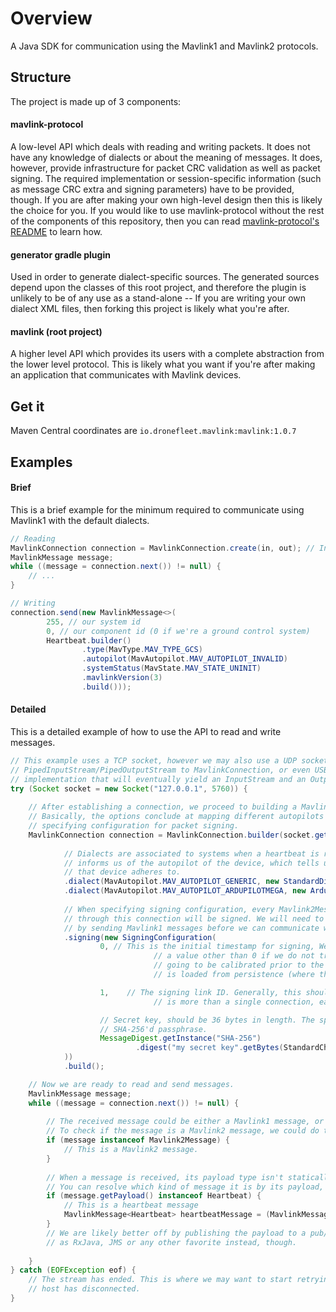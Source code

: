 # Overview
A Java SDK for communication using the Mavlink1 and Mavlink2 protocols.

## Structure

The project is made up of 3 components:
#### mavlink-protocol
A low-level API which deals with reading and writing packets. It does not have any
knowledge of dialects or about the meaning of messages. It does, however, provide infrastructure
for packet CRC validation as well as packet signing. The required implementation or 
session-specific information (such as message CRC extra and signing parameters) have to be 
provided, though. If you are after making your own high-level design then this is likely the 
choice for you. If you would like to use mavlink-protocol without the rest of the components of 
this repository, then you can read [mavlink-protocol's README](https://github.com/dronefleet/mavlink/tree/master/mavlink-protocol)
to learn how.

#### generator gradle plugin
Used in order to generate dialect-specific sources. The generated sources depend upon the
classes of this root project, and therefore the plugin is unlikely to be of any use as a 
stand-alone -- If you are writing your own dialect XML files, then forking this project
is likely what you're after.

#### mavlink (root project)
A higher level API which provides its users with a complete abstraction from the lower level 
protocol. This is likely what you want if you're after making an application that communicates
with Mavlink devices.

## Get it

Maven Central coordinates are `io.dronefleet.mavlink:mavlink:1.0.7`

## Examples

#### Brief
This is a brief example for the minimum required to communicate using Mavlink1 with the
default dialects.

```java
// Reading
MavlinkConnection connection = MavlinkConnection.create(in, out); // InputStream, OutputStream
MavlinkMessage message;
while ((message = connection.next()) != null) {
    // ...
}

// Writing
connection.send(new MavlinkMessage<>(
        255, // our system id
        0, // our component id (0 if we're a ground control system)
        Heartbeat.builder()
                .type(MavType.MAV_TYPE_GCS)
                .autopilot(MavAutopilot.MAV_AUTOPILOT_INVALID)
                .systemStatus(MavState.MAV_STATE_UNINIT)
                .mavlinkVersion(3)
                .build()));

```

#### Detailed
This is a detailed example of how to use the API to read and write messages.
```java
// This example uses a TCP socket, however we may also use a UDP socket by injecting
// PipedInputStream/PipedOutputStream to MavlinkConnection, or even USB by using any
// implementation that will eventually yield an InputStream and an OutputStream.
try (Socket socket = new Socket("127.0.0.1", 5760)) {
    
    // After establishing a connection, we proceed to building a MavlinkConnection instance.
    // Basically, the options conclude at mapping different autopilots to dialects, and
    // specifying configuration for packet signing.
    MavlinkConnection connection = MavlinkConnection.builder(socket.getInputStream(), socket.getOutputStream())
            
            // Dialects are associated to systems when a heartbeat is received. The heartbeat
            // informs us of the autopilot of the device, which tells us which dialect
            // that device adheres to.
            .dialect(MavAutopilot.MAV_AUTOPILOT_GENERIC, new StandardDialect())
            .dialect(MavAutopilot.MAV_AUTOPILOT_ARDUPILOTMEGA, new ArdupilotmegaDialect())
            
            // When specifying signing configuration, every Mavlink2Message that is send
            // through this connection will be signed. We will need to setup signing
            // by sending Mavlink1 messages before we can communicate with Mavlink2 messages.
            .signing(new SigningConfiguration(
                    0, // This is the initial timestamp for signing, We should only specify
                                // a value other than 0 if we do not trust that our system's clock is
                                // going to be calibrated prior to the connection. Generally, this value
                                // is loaded from persistence (where the last signature timestamp is stored)

                    1,    // The signing link ID. Generally, this should be connection-bound. So if there
                                // is more than a single connection, each of them has to have a different value.

                    // Secret key, should be 36 bytes in length. The specification recommends using a
                    // SHA-256'd passphrase.
                    MessageDigest.getInstance("SHA-256")
                            .digest("my secret key".getBytes(StandardCharsets.UTF_8))
            ))
            .build();

    // Now we are ready to read and send messages.
    MavlinkMessage message;
    while ((message = connection.next()) != null) {
        
        // The received message could be either a Mavlink1 message, or a Mavlink2 message.
        // To check if the message is a Mavlink2 message, we could do the following:
        if (message instanceof Mavlink2Message) {
            // This is a Mavlink2 message.
        }
        
        // When a message is received, its payload type isn't statically available.
        // You can resolve which kind of message it is by its payload, like so:
        if (message.getPayload() instanceof Heartbeat) {
            // This is a heartbeat message
            MavlinkMessage<Heartbeat> heartbeatMessage = (MavlinkMessage<Heartbeat>)message;
        }
        // We are likely better off by publishing the payload to a pub/sub mechanism such 
        // as RxJava, JMS or any other favorite instead, though.
        
    }
} catch (EOFException eof) {
    // The stream has ended. This is where we may want to start retrying or reporting that the
    // host has disconnected.
}
```